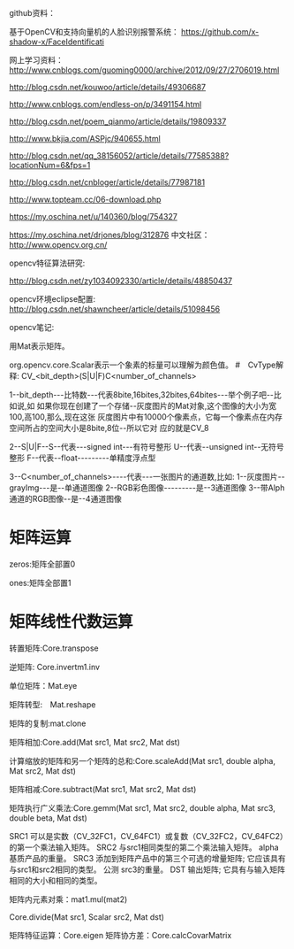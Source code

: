
github资料：

基于OpenCV和支持向量机的人脸识别报警系统：
https://github.com/x-shadow-x/FaceIdentificati


网上学习资料：
http://www.cnblogs.com/guoming0000/archive/2012/09/27/2706019.html

http://blog.csdn.net/kouwoo/article/details/49306687

http://www.cnblogs.com/endless-on/p/3491154.html

http://blog.csdn.net/poem_qianmo/article/details/19809337

http://www.bkjia.com/ASPjc/940655.html

http://blog.csdn.net/qq_38156052/article/details/77585388?locationNum=6&fps=1

http://blog.csdn.net/cnbloger/article/details/77987181

http://www.topteam.cc/06-download.php

https://my.oschina.net/u/140360/blog/754327

https://my.oschina.net/drjones/blog/312876
中文社区：
  http://www.opencv.org.cn/

opencv特征算法研究:

http://blog.csdn.net/zy1034092330/article/details/48850437

opencv环境eclipse配置:
http://blog.csdn.net/shawncheer/article/details/51098456






opencv笔记:

用Mat表示矩阵。

org.opencv.core.Scalar表示一个象素的标量可以理解为颜色值。
#　CvType解释:
CV_<bit_depth>(S|U|F)C<number_of_channels>

1--bit_depth---比特数---代表8bite,16bites,32bites,64bites---举个例子吧--比如说,如
       如果你现在创建了一个存储--灰度图片的Mat对象,这个图像的大小为宽100,高100,那么,现在这张
       灰度图片中有10000个像素点，它每一个像素点在内存空间所占的空间大小是8bite,8位--所以它对
       应的就是CV_8

 2--S|U|F--S--代表---signed int---有符号整形
              U--代表--unsigned int--无符号整形
              F--代表--float---------单精度浮点型

  3--C<number_of_channels>----代表---一张图片的通道数,比如:
              1--灰度图片--grayImg---是--单通道图像
              2--RGB彩色图像---------是--3通道图像
              3--带Alph通道的RGB图像--是--4通道图像

# 矩阵运算

zeros:矩阵全部置0

ones:矩阵全部置1

# 矩阵线性代数运算

转置矩阵:Core.transpose

逆矩阵: Core.invertm1.inv

单位矩阵：Mat.eye

矩阵转型:　Mat.reshape

矩阵的复制:mat.clone

矩阵相加:Core.add(Mat src1, Mat src2, Mat dst)

计算缩放的矩阵和另一个矩阵的总和:Core.scaleAdd(Mat src1, double alpha, Mat src2, Mat dst)

矩阵相减:Core.subtract(Mat src1, Mat src2, Mat dst)

矩阵执行广义乘法:Core.gemm(Mat src1, Mat src2, double alpha, Mat src3, double beta, Mat dst)


SRC1	可以是实数（CV_32FC1，CV_64FC1）或复数（CV_32FC2，CV_64FC2）的第一个乘法输入矩阵。
SRC2	与src1相同类型的第二个乘法输入矩阵。
alpha 	基质产品的重量。
SRC3	添加到矩阵产品中的第三个可选的增量矩阵; 它应该具有与src1和src2相同的类型。
公测	src3的重量。
DST	输出矩阵; 它具有与输入矩阵相同的大小和相同的类型。

矩阵内元素对乘：mat1.mul(mat2)


Core.divide(Mat src1, Scalar src2, Mat dst)


矩阵特征运算：Core.eigen
矩阵协方差：Core.calcCovarMatrix
